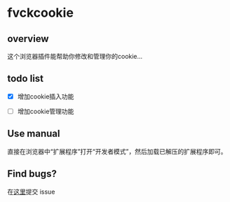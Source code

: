 fvckcookie
====
## overview
这个浏览器插件能帮助你修改和管理你的cookie...

## todo list
- [x] 增加cookie插入功能
- [ ] 增加cookie管理功能


## Use manual
直接在浏览器中“扩展程序”打开“开发者模式”，然后加载已解压的扩展程序即可。

## Find bugs?
在[这里][1]提交 issue

  
  [1]: https://github.com/voilet7z/fvckcookie/issues
